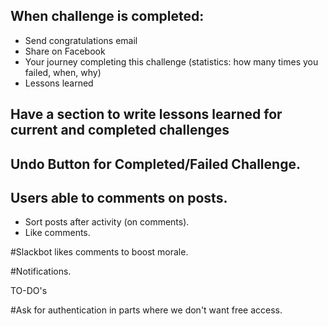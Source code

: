 ## When challenge is completed:
* Send congratulations email
* Share on Facebook
* Your journey completing this challenge (statistics: how many times you failed, when, why)
* Lessons learned

## Have a section to write lessons learned for current and completed challenges

## Undo Button for Completed/Failed Challenge.

## Users able to comments on posts.
* Sort posts after activity (on comments).
* Like comments.

#Slackbot likes comments to boost morale.

#Notifications.




TO-DO's

#Ask for authentication in parts where we don't want free access.
